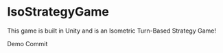 # IsoStrategyGame
This game is built in Unity and is an Isometric Turn-Based Strategy Game! 

Demo Commit
